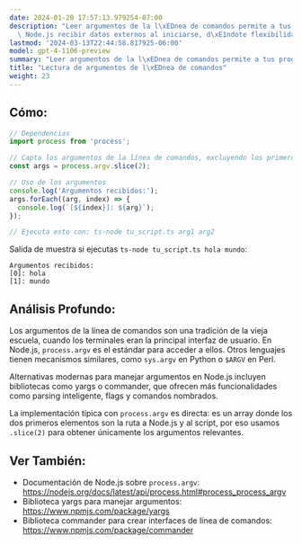 ```yaml
---
date: 2024-01-20 17:57:13.979254-07:00
description: "Leer argumentos de la l\xEDnea de comandos permite a tus programas en\
  \ Node.js recibir datos externos al iniciarse, d\xE1ndote flexibilidad para distintos\u2026"
lastmod: '2024-03-13T22:44:58.817925-06:00'
model: gpt-4-1106-preview
summary: "Leer argumentos de la l\xEDnea de comandos permite a tus programas en Node."
title: "Lectura de argumentos de l\xEDnea de comandos"
weight: 23
---
```


## Cómo:
```typescript
// Dependencias
import process from 'process';

// Capta los argumentos de la línea de comandos, excluyendo los primeros dos valores
const args = process.argv.slice(2);

// Uso de los argumentos
console.log('Argumentos recibidos:');
args.forEach((arg, index) => {
  console.log(`[${index}]: ${arg}`);
});

// Ejecuta esto con: ts-node tu_script.ts arg1 arg2
```

Salida de muestra si ejecutas `ts-node tu_script.ts hola mundo`:

```
Argumentos recibidos:
[0]: hola
[1]: mundo
```

## Análisis Profundo:
Los argumentos de la línea de comandos son una tradición de la vieja escuela, cuando los terminales eran la principal interfaz de usuario. En Node.js, `process.argv` es el estándar para acceder a ellos. Otros lenguajes tienen mecanismos similares, como `sys.argv` en Python o `$ARGV` en Perl.

Alternativas modernas para manejar argumentos en Node.js incluyen bibliotecas como yargs o commander, que ofrecen más funcionalidades como parsing inteligente, flags y comandos nombrados.

La implementación típica con `process.argv` es directa: es un array donde los dos primeros elementos son la ruta a Node.js y al script, por eso usamos `.slice(2)` para obtener únicamente los argumentos relevantes.

## Ver También:
- Documentación de Node.js sobre `process.argv`: https://nodejs.org/docs/latest/api/process.html#process_process_argv
- Biblioteca yargs para manejar argumentos: https://www.npmjs.com/package/yargs
- Biblioteca commander para crear interfaces de línea de comandos: https://www.npmjs.com/package/commander

